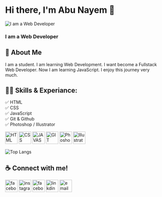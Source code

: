 # Hi there, I'm Abu Nayem 👋

![I am a Web Developer](https://wallpapers.com/images/hd/website-background-e3ttfyugioqlru1w.jpg)

### I am a Web Developer

## 🚀 About Me

I am a student. I am learning Web Development. I want become a Fullstack Web Developer. Now I am learning JavaScript. I enjoy this journey very much.   

## 👨‍🎓 Skills & Experiance:

✅ HTML <br>
✅ CSS <br>
✅ JavaScript <br>
✅ Git & Github <br>
✅ Photoshop / Illustrator <br>

<img src="https://cdn-icons-png.flaticon.com/128/174/174854.png" alt="HTML" width="40">  <img src="https://cdn-icons-png.flaticon.com/128/732/732190.png" alt="CSS" width="40">  <img src="https://cdn-icons-png.flaticon.com/128/5968/5968292.png" alt="JAVASCRIPT" width="40">  <img src="https://cdn-icons-png.flaticon.com/128/15466/15466163.png" alt="GIT" width="40">  <img src="https://cdn-icons-png.flaticon.com/128/5968/5968520.png" alt="Phoshop" width="40">  <img src="https://cdn-icons-png.flaticon.com/128/5968/5968472.png" alt="Illustrator" width="40">

![Top Langs](https://github-readme-stats.vercel.app/api/top-langs/?username=anuraghazra&layout=compact)

## ☕️ Connect with me!

[<img src='https://cdn-icons-png.flaticon.com/128/733/733547.png' alt='facebook' height='40'>](https://www.facebook.com/abu.nayem.1401)  [<img src='https://cdn-icons-png.flaticon.com/128/2111/2111463.png' alt='instagram' height='40'>](https://www.instagram.com/tawsipabunayem/)  [<img src='https://cdn-icons-png.flaticon.com/128/3256/3256013.png' alt='facebook' height='40'>](https://www.twitter.com)  [<img src='https://cdn-icons-png.flaticon.com/128/3991/3991775.png' alt='linkdin' height='40'>](https://www.linkdin.com)  [<img src='https://cdn-icons-png.flaticon.com/128/2965/2965306.png' alt='email' height='40'>](mailto:tawsip777@gmail.com)

